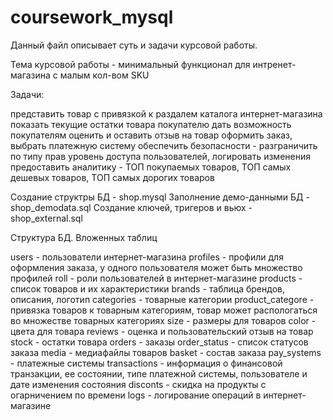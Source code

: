 # coursework_mysql

Данный файл описывает суть и задачи курсовой работы.

Тема курсовой работы - минимальный функционал для интренет-магазина с малым кол-вом SKU

Задачи:

представить товар с привязкой к раздалем каталога интернет-магазина
показать текущие остатки товара покупателю
дать возможность покупателям оценить и оставить отзыв на товар
оформить заказ, выбрать платежную систему
обеспечить безопасности - разграничить по типу прав уровень доступа пользователей, логировать изменения
предоставить аналитику - ТОП покупаемых товаров, ТОП самых дешевых товаров, ТОП самых дорогих товаров


Создание структры БД - shop.mysql
Заполнение демо-данными БД - shop_demodata.sql
Создание ключей, тригеров и вьюх - shop_external.sql


Структура БД. Вложенных таблиц

users - пользователи интернет-магазина
profiles - профили для оформления заказа, у одного пользователя может быть множество профилей
roll - роли пользователей в интернет-магазине
products - список товаров и их характеристики
brands - таблица брендов, описания, логотип
categories - товарные категории
product_categore - привязка товаров к товарным категориям, товар может распологаться во множестве товарных категориях
size - размеры для товаров
color - цвета для товара
reviews - оценка и пользовательский отзыв на товар
stock - остатки товара
orders - заказы
order_status - список статусов заказа
media - медиафайлы товаров
basket - состав заказа
pay_systems - платежные системы
transactions - информация о финансовой транзакции, ее состоянии, типе платежной системы, пользователе и дате изменения состояния
disconts - скидка на продукты с огарничением по времени
logs - логирование операций в интернет-магазине
  
